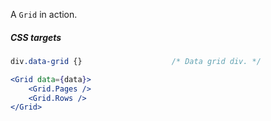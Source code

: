 A `Grid` in action.

##### CSS targets
```css 
div.data-grid {}                    /* Data grid div. */
```

```jsx
<Grid data={data}>
    <Grid.Pages />
    <Grid.Rows />
</Grid>
```
